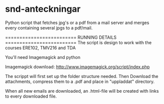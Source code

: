 snd-anteckningar
================

Python script that fetches jpg's or a pdf from a mail server and merges every containing several jpgs to a pdf/mail.


========================= RUNNING DETAILS =========================
The script is design to work with the courses ERE102, TMV216 and TDA

You'll need Imagemagick and python

Imagemagick download: http://www.imagemagick.org/script/index.php

The scrippt will first set up the folder structure needed.
Then Download the attachments, compress them to a .pdf and place in "uppladdat" directory.

When all new emails are downloaded, an .html-file will be created with links to every downloaded file.